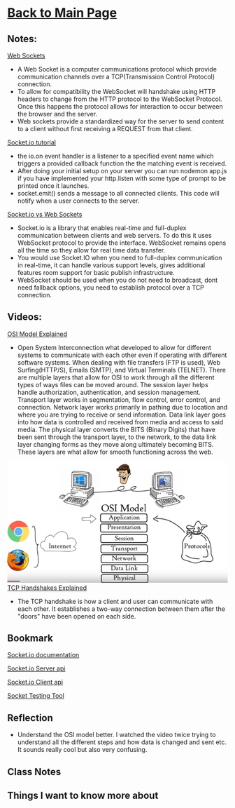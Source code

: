 # [Back to Main Page](https://reecerenninger.github.io/reading-notes/)

## Notes:

[Web Sockets](https://en.wikipedia.org/wiki/WebSocket)

- A Web Socket is a computer communications protocol which provide communication channels over a TCP(Transmission Control Protocol) connection.
- To allow for compatibility the WebSocket will handshake using HTTP headers to change from the HTTP protocol to the WebSocket Protocol. Once this happens the protocol allows for interaction to occur between the browser and the server.
- Web sockets provide a standardized way for the server to send content to a client without first receiving a REQUEST from that client.

[Socket.io tutorial](https://www.tutorialspoint.com/socket.io/)

- the io.on event handler is a listener to a specified event name which triggers a provided callback function the the matching event is received.
- After doing your initial setup on your server you can run nodemon app.js if you have implemented your http.listen with some type of prompt to be printed once it launches.
- socket.emit() sends a message to all connected clients. This code will notify when a user connects to the server.

[Socket.io vs Web Sockets](https://www.educba.com/websocket-vs-socket-io/)

- Socket.io is a library that enables real-time and full-duplex communication between clients and web servers.  To do this it uses WebSocket protocol to provide the interface.  WebSocket remains opens all the time so they allow for real time data transfer.
- You would use Socket.IO when you need to full-duplex communication in real-time, it can handle various support levels, gives additional features room support for basic publish infrastructure.
- WebSocket should be used when you do not need to broadcast, dont need fallback options, you need to establish protocol over a TCP connection.

## Videos:

[OSI Model Explained](https://www.youtube.com/watch?v=vv4y_uOneC0)

- Open System Interconnection what developed to allow for different systems to communicate with each other even if operating with different software systems.  When dealing with file transfers (FTP is used), Web Surfing(HTTP/S), Emails (SMTP), and Virtual Terminals (TELNET). There are multiple layers that allow for OSI to work through all the different types of ways files can be moved around. The session layer helps handle authorization, authentication, and session management. Transport layer works in segmentation, flow control, error control, and connection. Network layer works primarily in pathing due to location and where you are trying to receive or send information.  Data link layer goes into how data is controlled and received from media and access to said media.  The physical layer converts the BITS (Binary Digits) that have been sent through the transport layer, to the network, to the data link layer changing forms as they move along ultimately becoming BITS. These layers are what allow for smooth functioning across the web. 

![Alt text](../imgs/Screenshot%202023-05-25%20225529.png)
[TCP Handshakes Explained](https://www.youtube.com/watch?v=xMtP5ZB3wSk)

- The TCP handshake is how a client and user can communicate with each other.  It establishes a two-way connection between them after the "doors" have been opened on each side.  

## Bookmark

[Socket.io documentation](https://socket.io/docs/)

[Socket.io Server api](https://socket.io/docs/server-api)

[Socket.io Client api](https://socket.io/docs/client-api)

[Socket Testing Tool](https://amritb.github.io/socketio-client-tool/)

## Reflection

- Understand the OSI model better. I watched the video twice trying to understand all the different steps and how data is changed and sent etc.  It sounds really cool but also very confusing.  

## Class Notes

## Things I want to know more about
